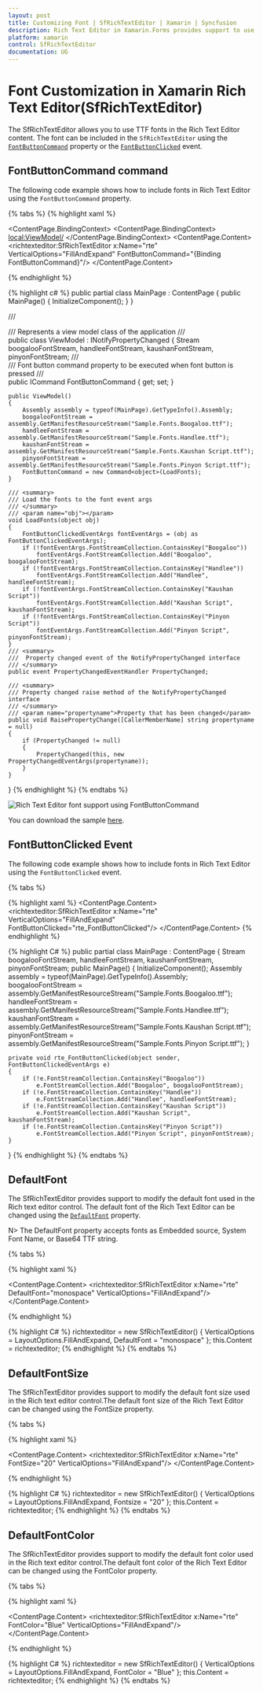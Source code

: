 ```yaml
---
layout: post
title: Customizing Font | SfRichTextEditor | Xamarin | Syncfusion
description: Rich Text Editor in Xamarin.Forms provides support to use custom TTF fonts in the Rich Text Editor content.
platform: xamarin
control: SfRichTextEditor
documentation: UG
---
```


# Font Customization in Xamarin Rich Text Editor(SfRichTextEditor)

The SfRichTextEditor allows you to use TTF fonts in the Rich Text Editor content. The font can be included in the `SfRichTextEditor` using the [`FontButtonCommand`](https://help.syncfusion.com/cr/cref_files/xamarin/Syncfusion.SfRichTextEditor.XForms~Syncfusion.XForms.RichTextEditor.SfRichTextEditor~FontButtonCommand.html) property or the [`FontButtonClicked`](https://help.syncfusion.com/cr/cref_files/xamarin/Syncfusion.SfRichTextEditor.XForms~Syncfusion.XForms.RichTextEditor.SfRichTextEditor~FontButtonClicked_EV.html) event.

## FontButtonCommand command

The following code example shows how to include fonts in Rich Text Editor using the `FontButtonCommand` property.

{% tabs %}
{% highlight xaml %} 

<ContentPage.BindingContext>
<ContentPage.BindingContext>
    <local:ViewModel/>
</ContentPage.BindingContext>
<ContentPage.Content>
    <StackLayout>
        <richtexteditor:SfRichTextEditor x:Name="rte" VerticalOptions="FillAndExpand" FontButtonCommand="{Binding FontButtonCommand}"/>
    </StackLayout>
</ContentPage.Content>

{% endhighlight %}

{% highlight c# %}
public partial class MainPage : ContentPage
{
    public MainPage()
    {
        InitializeComponent();
    }
}

/// <summary>
/// Represents a view model class of the application
/// </summary>
public class ViewModel : INotifyPropertyChanged
{
    Stream boogalooFontStream, handleeFontStream, kaushanFontStream, pinyonFontStream;
    /// <summary>
    /// Font button command property to be executed when font button is pressed
    /// </summary>
    public ICommand FontButtonCommand { get; set; }

    public ViewModel()
    {
        Assembly assembly = typeof(MainPage).GetTypeInfo().Assembly;
        boogalooFontStream = assembly.GetManifestResourceStream("Sample.Fonts.Boogaloo.ttf");
        handleeFontStream = assembly.GetManifestResourceStream("Sample.Fonts.Handlee.ttf");
        kaushanFontStream = assembly.GetManifestResourceStream("Sample.Fonts.Kaushan Script.ttf");
        pinyonFontStream = assembly.GetManifestResourceStream("Sample.Fonts.Pinyon Script.ttf");
        FontButtonCommand = new Command<object>(LoadFonts);
    }

    /// <summary>
    /// Load the fonts to the font event args
    /// </summary>
    /// <param name="obj"></param>
    void LoadFonts(object obj)
    {
        FontButtonClickedEventArgs fontEventArgs = (obj as FontButtonClickedEventArgs);
        if (!fontEventArgs.FontStreamCollection.ContainsKey("Boogaloo"))
            fontEventArgs.FontStreamCollection.Add("Boogaloo", boogalooFontStream);
        if (!fontEventArgs.FontStreamCollection.ContainsKey("Handlee"))
            fontEventArgs.FontStreamCollection.Add("Handlee", handleeFontStream);
        if (!fontEventArgs.FontStreamCollection.ContainsKey("Kaushan Script"))
            fontEventArgs.FontStreamCollection.Add("Kaushan Script", kaushanFontStream);
        if (!fontEventArgs.FontStreamCollection.ContainsKey("Pinyon Script"))
            fontEventArgs.FontStreamCollection.Add("Pinyon Script", pinyonFontStream);
    }
    /// <summary>
    ///  Property changed event of the NotifyPropertyChanged interface
    /// </summary>
    public event PropertyChangedEventHandler PropertyChanged;

    /// <summary>
    /// Property changed raise method of the NotifyPropertyChanged interface
    /// </summary>
    /// <param name="propertyname">Property that has been changed</param>
    public void RaisePropertyChange([CallerMemberName] string propertyname = null)
    {
        if (PropertyChanged != null)
        {
            PropertyChanged(this, new PropertyChangedEventArgs(propertyname));
        }
    }
}
{% endhighlight %}
{% endtabs %}

![Rich Text Editor font support using FontButtonCommand](SfRichTextEditor_Images/Font.png)

You can download the sample [here](https://www.syncfusion.com/downloads/support/directtrac/general/ze/Font_Family-1369712876).

## FontButtonClicked Event

The following code example shows how to include fonts in Rich Text Editor using the `FontButtonClicked` event.

{% tabs %} 

{% highlight xaml %} 
<ContentPage.Content>
    <StackLayout>
        <richtexteditor:SfRichTextEditor x:Name="rte" VerticalOptions="FillAndExpand" FontButtonClicked="rte_FontButtonClicked"/>
    </StackLayout>
</ContentPage.Content>
{% endhighlight %}

{% highlight C# %} 
public partial class MainPage : ContentPage
{
    Stream boogalooFontStream, handleeFontStream, kaushanFontStream, pinyonFontStream;
    public MainPage()
    {
        InitializeComponent();
        Assembly assembly = typeof(MainPage).GetTypeInfo().Assembly;
        boogalooFontStream = assembly.GetManifestResourceStream("Sample.Fonts.Boogaloo.ttf");
        handleeFontStream = assembly.GetManifestResourceStream("Sample.Fonts.Handlee.ttf");
        kaushanFontStream = assembly.GetManifestResourceStream("Sample.Fonts.Kaushan Script.ttf");
        pinyonFontStream = assembly.GetManifestResourceStream("Sample.Fonts.Pinyon Script.ttf");
    }

    private void rte_FontButtonClicked(object sender, FontButtonClickedEventArgs e)
    {
        if (!e.FontStreamCollection.ContainsKey("Boogaloo"))
            e.FontStreamCollection.Add("Boogaloo", boogalooFontStream);
        if (!e.FontStreamCollection.ContainsKey("Handlee"))
            e.FontStreamCollection.Add("Handlee", handleeFontStream);
        if (!e.FontStreamCollection.ContainsKey("Kaushan Script"))
            e.FontStreamCollection.Add("Kaushan Script", kaushanFontStream);
        if (!e.FontStreamCollection.ContainsKey("Pinyon Script"))
            e.FontStreamCollection.Add("Pinyon Script", pinyonFontStream);
    }
}
{% endhighlight %}
{% endtabs %}

## DefaultFont

The SfRichTextEditor provides support to modify the default font used in the Rich text editor control. The default font of the Rich Text Editor can be changed using the [`DefaultFont`](https://help.syncfusion.com/cr/cref_files/xamarin/Syncfusion.SfRichTextEditor.XForms~Syncfusion.XForms.RichTextEditor.SfRichTextEditor~DefaultFont.html) property.

N> The DefaultFont property accepts fonts as Embedded source, System Font Name, or Base64 TTF string.

{% tabs %} 

{% highlight xaml %} 

<ContentPage.Content>
    <StackLayout>
        <richtexteditor:SfRichTextEditor x:Name="rte" DefaultFont="monospace" VerticalOptions="FillAndExpand"/>
    </StackLayout>
</ContentPage.Content>
 
{% endhighlight %}

{% highlight C# %} 
richtexteditor = new SfRichTextEditor()
{
    VerticalOptions = LayoutOptions.FillAndExpand,
    DefaultFont = "monospace"
};
this.Content = richtexteditor;
{% endhighlight %}
{% endtabs %}

## DefaultFontSize

The SfRichTextEditor provides support to modify the default font size used in the Rich text editor control.The default font size of the Rich Text Editor can be changed using the FontSize property.

{% tabs %} 

{% highlight xaml %} 

<ContentPage.Content>
    <StackLayout>
        <richtexteditor:SfRichTextEditor x:Name="rte" FontSize="20" VerticalOptions="FillAndExpand"/>
    </StackLayout>
</ContentPage.Content>
 
{% endhighlight %}

{% highlight C# %} 
richtexteditor = new SfRichTextEditor()
{
    VerticalOptions = LayoutOptions.FillAndExpand,
    Fontsize = "20"
};
this.Content = richtexteditor;
{% endhighlight %}
{% endtabs %}

## DefaultFontColor

The SfRichTextEditor provides support to modify the default font color used in the Rich text editor control.The default font color of the Rich Text Editor can be changed using the FontColor property.

{% tabs %} 

{% highlight xaml %} 

<ContentPage.Content>
    <StackLayout>
        <richtexteditor:SfRichTextEditor x:Name="rte" FontColor="Blue" VerticalOptions="FillAndExpand"/>
    </StackLayout>
</ContentPage.Content>
 
{% endhighlight %}

{% highlight C# %} 
richtexteditor = new SfRichTextEditor()
{
    VerticalOptions = LayoutOptions.FillAndExpand,
    FontColor = "Blue"
};
this.Content = richtexteditor;
{% endhighlight %}
{% endtabs %}
